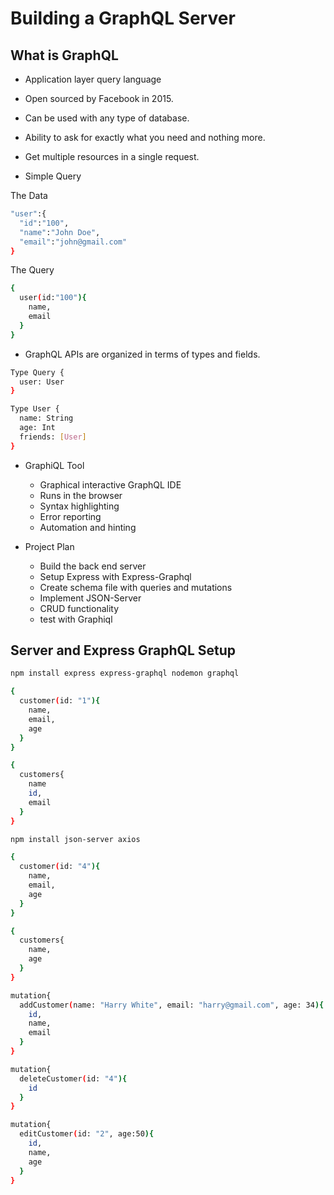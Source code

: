 # Building a GraphQL Server

## What is GraphQL

* Application layer query language
* Open sourced by Facebook in 2015.
* Can be used with any type of database.
* Ability to ask for exactly what you need and nothing more.
* Get multiple resources in a single request.

* Simple Query

The Data

```bash
"user":{
  "id":"100",
  "name":"John Doe",
  "email":"john@gmail.com"
}
```

The Query

```bash
{
  user(id:"100"){
    name,
    email
  }
}
```

* GraphQL APIs are organized in terms of types and fields.

```bash
Type Query {
  user: User
}
```

```bash
Type User {
  name: String
  age: Int
  friends: [User]
}
```

* GraphiQL Tool
  * Graphical interactive GraphQL IDE
  * Runs in the browser
  * Syntax highlighting
  * Error reporting
  * Automation and hinting

* Project Plan
  * Build the back end server
  * Setup Express with Express-Graphql
  * Create schema file with queries and mutations
  * Implement JSON-Server
  * CRUD functionality
  * test with Graphiql

## Server and Express GraphQL Setup

```bash
npm install express express-graphql nodemon graphql
```

```bash
{
  customer(id: "1"){
    name,
    email,
    age
  }
}
```

```bash
{
  customers{
    name
    id,
    email
  }
}
```


```bash
npm install json-server axios
```

```bash
{
  customer(id: "4"){
    name,
    email,
    age
  }
}
```

```bash
{
  customers{
    name,
    age
  }
}
```

```bash
mutation{
  addCustomer(name: "Harry White", email: "harry@gmail.com", age: 34){
    id,
    name,
    email
  }
}
```

```bash
mutation{
  deleteCustomer(id: "4"){
    id
  }
}
```

```bash
mutation{
  editCustomer(id: "2", age:50){
    id,
    name,
    age
  }
}
```